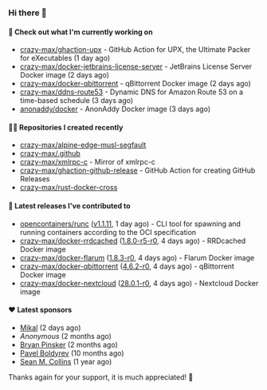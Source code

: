 ### Hi there 👋

#### 👷 Check out what I'm currently working on

- [crazy-max/ghaction-upx](https://github.com/crazy-max/ghaction-upx) - GitHub Action for UPX, the Ultimate Packer for eXecutables (1 day ago)
- [crazy-max/docker-jetbrains-license-server](https://github.com/crazy-max/docker-jetbrains-license-server) - JetBrains License Server Docker image (2 days ago)
- [crazy-max/docker-qbittorrent](https://github.com/crazy-max/docker-qbittorrent) - qBittorrent Docker image (2 days ago)
- [crazy-max/ddns-route53](https://github.com/crazy-max/ddns-route53) - Dynamic DNS for Amazon Route 53 on a time-based schedule (3 days ago)
- [anonaddy/docker](https://github.com/anonaddy/docker) - AnonAddy Docker image (3 days ago)

#### 👨‍💻 Repositories I created recently

- [crazy-max/alpine-edge-musl-segfault](https://github.com/crazy-max/alpine-edge-musl-segfault)
- [crazy-max/.github](https://github.com/crazy-max/.github)
- [crazy-max/xmlrpc-c](https://github.com/crazy-max/xmlrpc-c) - Mirror of xmlrpc-c
- [crazy-max/ghaction-github-release](https://github.com/crazy-max/ghaction-github-release) - GitHub Action for creating GitHub Releases
- [crazy-max/rust-docker-cross](https://github.com/crazy-max/rust-docker-cross)

#### 🚀 Latest releases I've contributed to

- [opencontainers/runc](https://github.com/opencontainers/runc) ([v1.1.11](https://github.com/opencontainers/runc/releases/tag/v1.1.11), 1 day ago) - CLI tool for spawning and running containers according to the OCI specification
- [crazy-max/docker-rrdcached](https://github.com/crazy-max/docker-rrdcached) ([1.8.0-r5-r0](https://github.com/crazy-max/docker-rrdcached/releases/tag/1.8.0-r5-r0), 4 days ago) - RRDcached Docker image
- [crazy-max/docker-flarum](https://github.com/crazy-max/docker-flarum) ([1.8.3-r0](https://github.com/crazy-max/docker-flarum/releases/tag/1.8.3-r0), 4 days ago) - Flarum Docker image
- [crazy-max/docker-qbittorrent](https://github.com/crazy-max/docker-qbittorrent) ([4.6.2-r0](https://github.com/crazy-max/docker-qbittorrent/releases/tag/4.6.2-r0), 4 days ago) - qBittorrent Docker image
- [crazy-max/docker-nextcloud](https://github.com/crazy-max/docker-nextcloud) ([28.0.1-r0](https://github.com/crazy-max/docker-nextcloud/releases/tag/28.0.1-r0), 4 days ago) - Nextcloud Docker image

#### ❤️ Latest sponsors
- [Mikal](https://github.com/Ifiht) (2 days ago)
- _Anonymous_ (2 months ago)
- [Bryan Pinsker](https://github.com/BryanPinsker) (2 months ago)
- [Pavel Boldyrev](https://github.com/bpg) (10 months ago)
- [Sean M. Collins](https://github.com/sc68cal) (1 year ago)

Thanks again for your support, it is much appreciated! 🙏
